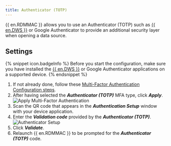```yaml
---
title: Authenticator (TOTP)
---
```

{{ en.RDMMAC }} allows you to use an Authenticator (TOTP) such as [{{ en.DWS }}](https://devolutions.net/workspace/) or Google Authenticator to provide an additional security layer when opening a data source. 

## Settings 

{% snippet icon.badgeInfo %} 
Before you start the configuration, make sure you have installed the [{{ en.DWS }}](https://devolutions.net/workspace/) or Google Authenticator applications on a supported device. 
{% endsnippet %}
 
1. If not already done, follow these [Multi-Factor Authentication Configuration steps](/rdm/mac/data-sources/multi-factor-authentication/). 
1. After having selected the ***Authenticator (TOTP)*** MFA type, click ***Apply***.  
![Apply Multi-Factor Authentication](https://webdevolutions.azureedge.net/docs/en/rdm/mac/clip10503.png) 
1. Scan the QR code that appears in the ***Authentication Setup*** window with your device application. 
1. Enter the ***Validation code*** provided by the ***Authenticator (TOTP)***.  
![Authenticator Setup](https://webdevolutions.azureedge.net/docs/en/rdm/mac/clip10067.png) 
1. Click ***Validate***. 
1. Relaunch {{ en.RDMMAC }} to be prompted for the ***Authenticator (TOTP)*** code. 


